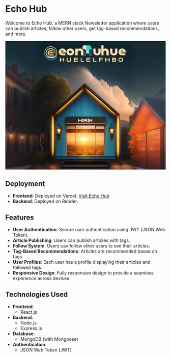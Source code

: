 # Echo Hub
Welcome to Echo Hub, a MERN stack Newsletter application where users can publish articles, follow other users, get tag-based recommendations, and more.

![Banner](https://raw.githubusercontent.com/ParthKapoor-dev/Echo-Hub/main/client/images/Echo%20Hub%20Image.jpg)

## Deployment

- **Frontend**: Deployed on Vercel. [Visit Echo Hub](https://echo-hub.vercel.app)
- **Backend**: Deployed on Render.


## Features

- **User Authentication**: Secure user authentication using JWT (JSON Web Token).
- **Article Publishing**: Users can publish articles with tags.
- **Follow System**: Users can follow other users to see their articles.
- **Tag-Based Recommendations**: Articles are recommended based on tags.
- **User Profiles**: Each user has a profile displaying their articles and followed tags.
- **Responsive Design**: Fully responsive design to provide a seamless experience across devices.

## Technologies Used

- **Frontend**:
  - React.js
- **Backend**:
  - Node.js
  - Express.js
- **Database**:
  - MongoDB (with Mongoose)
- **Authentication**:
  - JSON Web Token (JWT)
